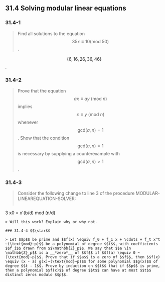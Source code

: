 ## 31.4 Solving modular linear equations

### 31.4-1

> Find all solutions to the equation $$35x \equiv 10 (\text{mod}~50)$$.

$$\{6, 16, 26, 36, 46\}$$.

### 31.4-2

> Prove that the equation $$ax \equiv ay ~(\text{mod}~n)$$ implies $$x \equiv y ~(\text{mod}~n)$$ whenever $$\text{gcd}(a, n) = 1$$. Show that the condition $$\text{gcd}(a, n) = 1$$ is necessary by supplying a counterexample with $$\text{gcd}(a, n) > 1$$.

### 31.4-3

> Consider the following change to line 3 of the procedure MODULAR-LINEAREQUATION-SOLVER: 
> 
> ```
3 x0 = x'(b/d) mod (n/d) 
```
> Will this work? Explain why or why not.

### 31.4-4 $$\star$$

> Let $$p$$ be prime and $$f(x) \equiv f_0 + f_1 x + \cdots + f_t x^t ~(\text{mod}~p)$$ be a polynomial of degree $$t$$, with coefficients $$f_i$$ drawn from $$\mathbb{Z}_p$$. We say that $$a \in \mathbb{Z}_p$$ is a __*zero*__ of $$f$$ if $$f(a) \equiv 0 ~(\text{mod}~p)$$. Prove that if $$a$$ is a zero of $$f$$, then $$f(x) \equiv (x - a) g(x)~(\text{mod}~p)$$ for some polynomial $$g(x)$$ of degree $$t - 1$$. Prove by induction on $$t$$ that if $$p$$ is prime, then a polynomial $$f(x)$$ of degree $$t$$ can have at most $$t$$ distinct zeros modulo $$p$$.




